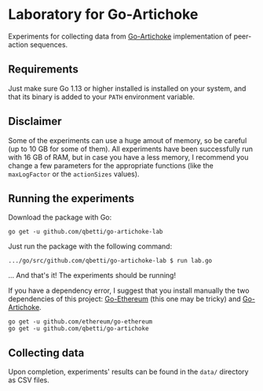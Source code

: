 # Laboratory for Go-Artichoke
Experiments for collecting data from [Go-Artichoke](https://github.com/qbetti/go-artichoke) implementation of peer-action sequences.

## Requirements

Just make sure Go 1.13 or higher installed is installed on your system, and that its binary is added to your `PATH` environment variable.

## Disclaimer

Some of the experiments can use a huge amout of memory, so be careful (up to 10 GB for some of them).
All experiments have been successfully run with 16 GB of RAM, but in case you have a less memory, I recommend you change a few parameters for the appropriate functions (like the `maxLogFactor` or the `actionSizes` values).

## Running the experiments

Download the package with Go:

```
go get -u github.com/qbetti/go-artichoke-lab
```

Just run the package with the following command:
```
.../go/src/github.com/qbetti/go-artichoke-lab $ run lab.go
```

... And that's it! The experiments should be running!

If you have a dependency error, I suggest that you install manually the two dependencies of this project: [Go-Ethereum](https://github.com/ethereum/go-ethereum/) (this one may be tricky) and [Go-Artichoke](https://github.com/qbetti/go-artichoke).

```
go get -u github.com/ethereum/go-ethereum
go get -u github.com/qbetti/go-artichoke
```


## Collecting data

Upon completion, experiments' results can be found in the `data/` directory as CSV files.

